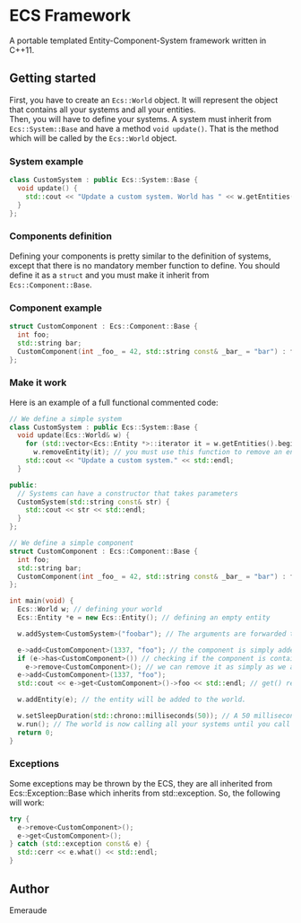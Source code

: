 # ECS Framework

A portable templated Entity-Component-System framework written in C++11.

## Getting started

First, you have to create an `Ecs::World` object. It will represent the object that contains all your systems and all your entities.  
Then, you will have to define your systems. A system must inherit from `Ecs::System::Base` and have a method `void update()`. That is the method which will be called by the `Ecs::World` object.

### System example
```cpp
class CustomSystem : public Ecs::System::Base {
  void update() {
    std::cout << "Update a custom system. World has " << w.getEntities().size() << " entities." << std::endl;
  }
};
```

### Components definition

Defining your components is pretty similar to the definition of systems, except that there is no mandatory member function to define. You should define it as a `struct` and you must make it inherit from `Ecs::Component::Base`.

### Component example
```cpp
struct CustomComponent : Ecs::Component::Base {
  int foo;
  std::string bar;
  CustomComponent(int _foo_ = 42, std::string const& _bar_ = "bar") : foo(_foo_), bar(_bar_) {}
};
```

### Make it work

Here is an example of a full functional commented code:
```cpp
// We define a simple system
class CustomSystem : public Ecs::System::Base {
  void update(Ecs::World& w) {
    for (std::vector<Ecs::Entity *>::iterator it = w.getEntities().begin(); it != w.getEntities().end(); ++it)
      w.removeEntity(it); // you must use this function to remove an entity. Otherwise it should be dirty.
    std::cout << "Update a custom system." << std::endl;
  }

public:
  // Systems can have a constructor that takes parameters
  CustomSystem(std::string const& str) {
    std::cout << str << std::endl;
  }
};

// We define a simple component
struct CustomComponent : Ecs::Component::Base {
  int foo;
  std::string bar;
  CustomComponent(int _foo_ = 42, std::string const& _bar_ = "bar") : foo(_foo_), bar(_bar_) {}
};

int main(void) {
  Ecs::World w; // defining your world
  Ecs::Entity *e = new Ecs::Entity(); // defining an empty entity

  w.addSystem<CustomSystem>("foobar"); // The arguments are forwarded to the constructor of the system

  e->add<CustomComponent>(1337, "foo"); // the component is simply added to the entity
  if (e->has<CustomComponent>()) // checking if the component is contained in the entity
    e->remove<CustomComponent>(); // we can remove it as simply as we are adding it
  e->add<CustomComponent>(1337, "foo");
  std::cout << e->get<CustomComponent>()->foo << std::endl; // get() returns a pointer to the wanted component.

  w.addEntity(e); // the entity will be added to the world.

  w.setSleepDuration(std::chrono::milliseconds(50)); // A 50 milliseconds sleep will occur between each system update. Default value is 10ms
  w.run(); // The world is now calling all your systems until you call the w.stop() method somewhere.
  return 0;
}
```

### Exceptions

Some exceptions may be thrown by the ECS, they are all inherited from Ecs::Exception::Base which inherits from std::exception. So, the following will work:
```cpp
try {
  e->remove<CustomComponent>();
  e->get<CustomComponent>();
} catch (std::exception const& e) {
  std::cerr << e.what() << std::endl;
}
```

## Author

Emeraude
